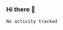 ### Hi there 👋

<!--
**HelloAndyZhang/HelloAndyZhang** is a ✨ _special_ ✨ repository because its `README.md` (this file) appears on your GitHub profile.

Here are some ideas to get you started:

- 🔭 I’m currently working on ...
- 🌱 I’m currently learning ...
- 👯 I’m looking to collaborate on ...
- 🤔 I’m looking for help with ...
- 💬 Ask me about ...
- 📫 How to reach me: ...
- 😄 Pronouns: ...
- ⚡ Fun fact: ...
-->

<!-- ![](https://github-readme-stats.vercel.app/api?username=HelloAndyZhang&theme=cobalt) -->

<!-- ![HelloAndyZhang](https://activity-graph.herokuapp.com/graph?username=HelloAndyZhang&theme=rogue) -->

<!--START_SECTION:waka-->

```text
No activity tracked
```

<!--END_SECTION:waka-->
